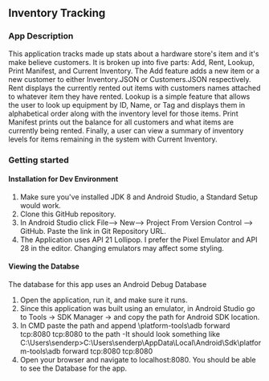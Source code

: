 ## Inventory Tracking

### App Description
This application tracks made up stats about a hardware store's item and 
it's make believe customers. It is broken up into five parts: Add, Rent, Lookup, Print Manifest, and Current Inventory.
The Add feature adds a new item or a new customer to either Inventory.JSON or Customers.JSON respectively. Rent displays
the currently rented out items with customers names attached to whatever item they have rented. Lookup is a simple feature that
allows the user to look up equipment by ID, Name, or Tag and displays them in alphabetical order along with the inventory level 
for those items. Print Manifest prints out the balance for all customers and what items are currently being rented. Finally, 
a user can view a summary of inventory levels for items remaining in the system with Current Inventory. 

### Getting started

#### Installation for Dev Environment
1. Make sure you've installed JDK 8 and Android Studio, a Standard Setup would work.
2. Clone this GitHub repository.
3. In Android Studio click File--> New--> Project From Version Control --> GitHub. Paste the link in Git Repository URL.
4. The Application uses API 21 Lollipop. I prefer the Pixel Emulator and API 28 in the editor. Changing emulators may affect some styling.

#### Viewing the Databse
The database for this app uses an Android Debug Database

1. Open the application, run it, and make sure it runs.
2. Since this application was built using an emulator, in Android Studio go to Tools -> SDK Manager -> and copy the path for Android SDK location. 
3. In CMD paste the path and append \platform-tools\adb forward tcp:8080 tcp:8080 to the path
  -It should look something like C:\Users\senderp>C:\Users\senderp\AppData\Local\Android\Sdk\platform-tools\adb forward tcp:8080 tcp:8080
4. Open your browser and navigate to localhost:8080. You should be able to see the Database for the app.
